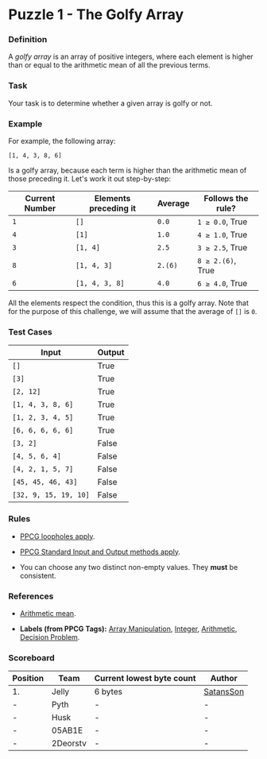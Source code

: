 # Puzzle 1 - The Golfy Array

### Definition

A *golfy array* is an array of positive integers, where each element is higher than or equal to the arithmetic mean of all the previous terms. 

### Task

Your task is to determine whether a given array is golfy or not.

### Example

For example, the following array:

    [1, 4, 3, 8, 6]
    
Is a golfy array, because each term is higher than the arithmetic mean of those preceding it. Let's work it out step-by-step:

|Current Number|Elements preceding it|Average|Follows the rule?|
|--------------|---------------------|-------|-----------------|
|`1`|`[]`|`0.0`|`1 ≥ 0.0`, True|
|`4`|`[1]`|`1.0`|`4 ≥ 1.0`, True|
|`3`|`[1, 4]`|`2.5`|`3 ≥ 2.5`, True|
|`8`|`[1, 4, 3]`|`2.(6)`|`8 ≥ 2.(6)`, True|
|`6`|`[1, 4, 3, 8]`|`4.0`|`6 ≥ 4.0`, True|

All the elements respect the condition, thus this is a golfy array. Note that for the purpose of this challenge, we will assume that the average of `[]` is `0`.

### Test Cases

|Input|Output|
|-----|------|
|`[]`|True|
|`[3]`|True|
|`[2, 12]`|True|
|`[1, 4, 3, 8, 6]`|True|
|`[1, 2, 3, 4, 5]`|True|
|`[6, 6, 6, 6, 6]`|True|
|`[3, 2]`|False|
|`[4, 5, 6, 4]`|False|
|`[4, 2, 1, 5, 7]`|False|
|`[45, 45, 46, 43]`|False|
|`[32, 9, 15, 19, 10]`|False|

### Rules

- [PPCG loopholes apply](https://codegolf.meta.stackexchange.com/questions/1061/loopholes-that-are-forbidden-by-default).

- [PPCG Standard Input and Output methods apply](https://codegolf.meta.stackexchange.com/questions/2447/default-for-code-golf-input-output-methods).

- You can choose any two distinct non-empty values. They **must** be consistent.

### References 

- [Arithmetic mean](https://en.wikipedia.org/wiki/Arithmetic_mean).

- **Labels (from PPCG Tags):** [Array Manipulation](https://codegolf.stackexchange.com/questions/tagged/array-manipulation), [Integer](https://codegolf.stackexchange.com/questions/tagged/integer), [Arithmetic](https://codegolf.stackexchange.com/questions/tagged/arithmetic), [Decision Problem](https://codegolf.stackexchange.com/questions/tagged/decision-problem).

### Scoreboard

|Position|Team|Current lowest byte count|Author|
|--------|----|-------------------------|------|
|1.|Jelly|6 bytes|[SatansSon](https://github.com/SatansSon)|
|-|Pyth|-|-|
|-|Husk|-|-|
|-|05AB1E|-|-|
|-|2Deorstv|-|-|
